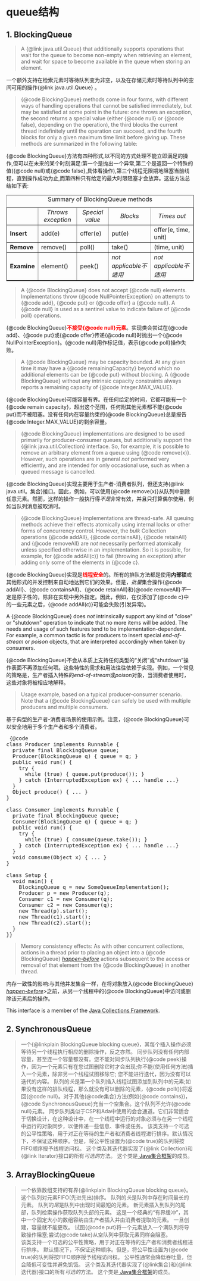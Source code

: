 # queue结构
## 1. BlockingQueue
> A {@link java.util.Queue} that additionally supports operations
that wait for the queue to become non-empty when retrieving an
element, and wait for space to become available in the queue when
storing an element.

一个额外支持在检索元素时等待队列变为非空，以及在存储元素时等待队列中的空间可用的操作{@link java.util.Queue} 。

> {@code BlockingQueue} methods come in four forms, with different ways
of handling operations that cannot be satisfied immediately, but may be
satisfied at some point in the future:
one throws an exception, the second returns a special value (either
{@code null} or {@code false}, depending on the operation), the third
blocks the current thread indefinitely until the operation can succeed,
and the fourth blocks for only a given maximum time limit before giving
up.  These methods are summarized in the following table:

{@code BlockingQueue}方法有四种形式,以不同的方式处理不能立即满足的操作,但可以在未来的某个时刻满足:第一个是抛出一个异常,第二个是返回一个特殊的值({@code null}或{@code false},具体看操作),第三个线程无限期地阻塞当前线程，直到操作成功为止,而第四种只有给定的最大时限阻塞才会放弃。这些方法总结如下表:

<table BORDER CELLPADDING=3 CELLSPACING=1>
<caption>Summary of BlockingQueue methods</caption>
 <tr>
   <td></td>
   <td ALIGN=CENTER><em>Throws exception</em></td>
   <td ALIGN=CENTER><em>Special value</em></td>
   <td ALIGN=CENTER><em>Blocks</em></td>
   <td ALIGN=CENTER><em>Times out</em></td>
 </tr>
 <tr>
   <td><b>Insert</b></td>
   <td>add(e)</td>
   <td>offer(e)</td>
   <td>put(e)</td>
   <td>offer(e, time, unit)</td>
 </tr>
 <tr>
   <td><b>Remove</b></td>
   <td>remove()</td>
   <td>poll()</td>
   <td>take()</td>
   <td>(time, unit)</td>
 </tr>
 <tr>
   <td><b>Examine</b></td>
   <td>element()</td>
   <td>peek()</td>
   <td><em>not applicable不适用</em></td>
   <td><em>not applicable不适用</em></td>
 </tr>
</table>

>A {@code BlockingQueue} does not accept {@code null} elements.
Implementations throw {@code NullPointerException} on attempts
to {@code add}, {@code put} or {@code offer} a {@code null}.  A
{@code null} is used as a sentinel value to indicate failure of
{@code poll} operations.

{@code BlockingQueue}<font color="red">**不接受{@code null}元素**</font>。实现类会尝试在{@code add}、{@code put}或{@code offer}传递{@code null}时抛出一个{@code NullPointerException}。{@code null}用作标记值，表示{@code poll}操作失败。

>A {@code BlockingQueue} may be capacity bounded. At any given
time it may have a {@code remainingCapacity} beyond which no
additional elements can be {@code put} without blocking.
A {@code BlockingQueue} without any intrinsic capacity constraints always
reports a remaining capacity of {@code Integer.MAX_VALUE}.

{@code BlockingQueue}可能容量有界。在任何给定的时间，它都可能有一个{@code remain capacity}，超出这个范围，任何附其他元素都不能{@code put}而不被阻塞。没有任何内在容量约束的{@code BlockingQueue}总是报告{@code Integer.MAX_VALUE}的剩余容量。

>{@code BlockingQueue} implementations are designed to be used
primarily for producer-consumer queues, but additionally support
the {@link java.util.Collection} interface.  So, for example, it is
possible to remove an arbitrary element from a queue using
{@code remove(x)}. However, such operations are in general
<em>not</em> performed very efficiently, and are intended for only
occasional use, such as when a queued message is cancelled.

{@code BlockingQueue}实现主要用于生产者-消费者队列，但还支持{@link java.util。集合}接口。因此，例如，可以使用{@code remove(x)}从队列中删除任意元素。然而，这样的操作一般执行得<em>不是</em>非常有效，并且只打算偶尔使用，例如当队列消息被取消时。

>{@code BlockingQueue} implementations are thread-safe.  All
queuing methods achieve their effects atomically using internal
locks or other forms of concurrency control. However, the
<em>bulk</em> Collection operations {@code addAll},
{@code containsAll}, {@code retainAll} and {@code removeAll} are
<em>not</em> necessarily performed atomically unless specified
otherwise in an implementation. So it is possible, for example, for
{@code addAll(c)} to fail (throwing an exception) after adding
only some of the elements in {@code c}.

{@code BlockingQueue}实现是<font color="red">**线程安全**</font>的。所有的排队方法都是使用**内部锁**或其他形式的并发控制来自动地达到它们的效果。但是，<em>批量</em>集合操作{@code addAll}、{@code containsAll}、{@code retainAll}和{@code removeAll}<em>不</em>一定是原子性的，除非在实现中另外指定。因此，例如，在仅添加了{@code c}中的一些元素之后，{@code addAll(c)}可能会失败(引发异常)。

<p>A {@code BlockingQueue} does <em>not</em> intrinsically support
any kind of &quot;close&quot; or &quot;shutdown&quot; operation to
indicate that no more items will be added.  The needs and usage of
such features tend to be implementation-dependent. For example, a
common tactic is for producers to insert special
<em>end-of-stream</em> or <em>poison</em> objects, that are
interpreted accordingly when taken by consumers.

{@code BlockingQueue}不会从本质上支持任何类型的“关闭”或“shutdown”操作表面不再添加任何项。这些特性的需求和用法往往依赖于实现。例如，一个常见的策略是，生产者插入特殊的<em>end-of-stream</em>或<em>poison</em>对象，当消费者使用时，这些对象将被相应地解释。

>Usage example, based on a typical producer-consumer scenario.
Note that a {@code BlockingQueue} can safely be used with multiple
producers and multiple consumers.

基于典型的生产者-消费者场景的使用示例。注意，{@code BlockingQueue}可以安全地用于多个生产者和多个消费者。

 <pre> {@code
class Producer implements Runnable {
  private final BlockingQueue queue;
  Producer(BlockingQueue q) { queue = q; }
  public void run() {
    try {
      while (true) { queue.put(produce()); }
    } catch (InterruptedException ex) { ... handle ...}
  }
  Object produce() { ... }
}

class Consumer implements Runnable {
  private final BlockingQueue queue;
  Consumer(BlockingQueue q) { queue = q; }
  public void run() {
    try {
      while (true) { consume(queue.take()); }
    } catch (InterruptedException ex) { ... handle ...}
  }
  void consume(Object x) { ... }
}

class Setup {
  void main() {
    BlockingQueue q = new SomeQueueImplementation();
    Producer p = new Producer(q);
    Consumer c1 = new Consumer(q);
    Consumer c2 = new Consumer(q);
    new Thread(p).start();
    new Thread(c1).start();
    new Thread(c2).start();
  }
}}</pre>

>Memory consistency effects: As with other concurrent
collections, actions in a thread prior to placing an object into a
{@code BlockingQueue}
<a href="package-summary.html#MemoryVisibility"><i>happen-before</i></a>
actions subsequent to the access or removal of that element from
the {@code BlockingQueue} in another thread.

内存一致性的影响:与其他并发集合一样，在将对象放入{@code BlockingQueue} <a href="package-summary.html#MemoryVisibility"><i>happen-before</i></a>>之前，从另一个线程中的{@code BlockingQueue}中访问或删除该元素后的操作。

<p>This interface is a member of the
<a href="{@docRoot}/../technotes/guides/collections/index.html">
Java Collections Framework</a>.

## 2. SynchronousQueue
> 一个{@linkplain BlockingQueue blocking queue}，其每个插入操作必须等待另一个线程执行相应的删除操作，反之亦然。
  同步队列没有任何内部容量，甚至连一个容量都没有。您不能对同步队列执行{@code peek}操作，因为一个元素只有在您试图删除它时才会出现;你不能(使用任何方法)插入一个元素，除非另一个线程试图移除它;
  您不能进行迭代，因为没有可以迭代的内容。
  队列的<em>头</em>是第一个队列插入线程试图添加到队列中的元素;如果没有这样的排队线程，那么就没有可以删除的元素，{@code poll()}将返回{@code null}。对于其他{@code集合}方法(例如{@code contains})， {@code SynchronousQueue}充当一个空集合。这个队列不允许{@code null}元素。
  同步队列类似于CSP和Ada中使用的会合通道。它们非常适合于切换设计，在这种设计中，在一个线程中运行的对象必须与在另一个线程中运行的对象同步，以便传递一些信息、事件或任务。
  该类支持一个可选的公平性策略，用于对正在等待的生产者和消费者线程进行排序。默认情况下，不保证这种顺序。但是，将公平性设置为{@code true}的队列将按FIFO顺序授予线程访问权。
  这个类及其迭代器实现了{@link Collection}和{@link Iterator}接口的所有<em>可选的</em>方法。
  这个类是<a href> Java集合框架</a>的成员。

## 3. ArrayBlockingQueue
> 一个依靠数组支持的有界{@linkplain BlockingQueue blocking queue}。这个队列对元素FIFO(先进先出)排序。 
  队列的<em>头</em>是队列中存在时间最长的元素。 
  队列的<em>尾</em>是队列中出现时间最短的元素。
  新元素插入到队列的尾部，队列检索操作获取队列头部的元素。
  这是一个经典的“有界缓冲”，其中一个固定大小的数组容纳由生产者插入并由消费者提取的元素。 
  一旦创建，容量就不能更改。 
  试图{@code put}将一个元素放入一个满队列将导致操作阻塞;尝试{@code take}从空队列中获取元素同样会阻塞。   
  该类支持一个可选的公平性策略，用于对正在等待的生产者和消费者线程进行排序。 
  默认情况下，不保证这种顺序。但是，将公平性设置为{@code true}的队列将按FIFO顺序授予线程访问权。
  公平性通常会降低吞吐量，但会降低可变性并避免饥饿。
  这个类及其迭代器实现了{@link集合}和{@link迭代器}接口的所有<em>可选的</em>方法。
  这个类是<a href> Java集合框架</a>的成员。